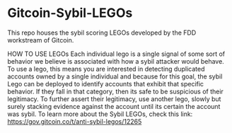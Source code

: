 # Gitcoin-Sybil-LEGOs
This repo houses the sybil scoring LEGOs developed by the FDD workstream of Gitcoin.


HOW TO USE LEGOs
Each individual lego is a single signal of some sort of behavior we believe is associated with how a sybil attacker would behave.  To use a lego, this means you are interested in detecting duplicated accounts owned by a single individual and because for this goal, the sybil Lego can be deployed to identify accounts that exhibit that specific behavior.  If they fall in that category, then its safe to be suspicious of their legitimacy.  To further assert their legitimacy, use another lego, slowly but surely stacking evidence against the account until its certain the account was sybil.
To learn more about the Sybil LEGOs, check this link: https://gov.gitcoin.co/t/anti-sybil-legos/12265
